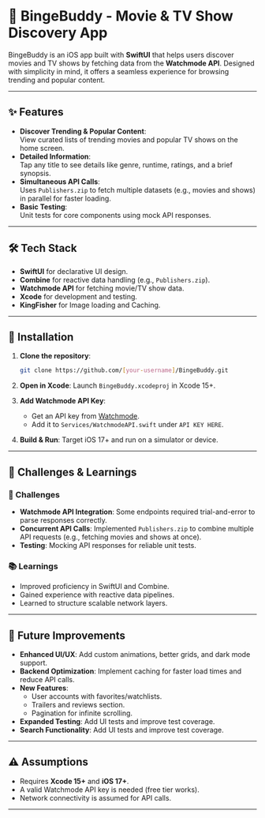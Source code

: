 # 🍿 BingeBuddy - Movie & TV Show Discovery App

BingeBuddy is an iOS app built with **SwiftUI** that helps users discover movies and TV shows by fetching data from the **Watchmode API**. Designed with simplicity in mind, it offers a seamless experience for browsing trending and popular content.

---

## ✨ Features

- **Discover Trending & Popular Content**:  
  View curated lists of trending movies and popular TV shows on the home screen.
- **Detailed Information**:  
  Tap any title to see details like genre, runtime, ratings, and a brief synopsis.
- **Simultaneous API Calls**:  
  Uses `Publishers.zip` to fetch multiple datasets (e.g., movies and shows) in parallel for faster loading.
- **Basic Testing**:  
  Unit tests for core components using mock API responses.

---

## 🛠 Tech Stack

- **SwiftUI** for declarative UI design.
- **Combine** for reactive data handling (e.g., `Publishers.zip`).
- **Watchmode API** for fetching movie/TV show data.
- **Xcode** for development and testing.
- **KingFisher** for Image loading and Caching.

---

## 🔧 Installation

1. **Clone the repository**:

   ```bash
   git clone https://github.com/[your-username]/BingeBuddy.git
   ```

2. **Open in Xcode**:
   Launch `BingeBuddy.xcodeproj` in Xcode 15+.
3. **Add Watchmode API Key**:
   - Get an API key from [Watchmode](https://api.watchmode.com/).
   - Add it to `Services/WatchmodeAPI.swift` under `API KEY HERE`.
4. **Build & Run**:
   Target iOS 17+ and run on a simulator or device.

---

## 🎯 Challenges & Learnings

### 🚧 Challenges

- **Watchmode API Integration**:
  Some endpoints required trial-and-error to parse responses correctly.
- **Concurrent API Calls**:
  Implemented `Publishers.zip` to combine multiple API requests (e.g., fetching movies and shows at once).
- **Testing**:
  Mocking API responses for reliable unit tests.

### 📚 Learnings

- Improved proficiency in SwiftUI and Combine.
- Gained experience with reactive data pipelines.
- Learned to structure scalable network layers.

---

## 🔮 Future Improvements

- **Enhanced UI/UX**:
  Add custom animations, better grids, and dark mode support.
- **Backend Optimization**:
  Implement caching for faster load times and reduce API calls.
- **New Features**:
  - User accounts with favorites/watchlists.
  - Trailers and reviews section.
  - Pagination for infinite scrolling.
- **Expanded Testing**:
  Add UI tests and improve test coverage.
- **Search Functionality**:
  Add UI tests and improve test coverage.

---

## ⚠️ Assumptions

- Requires **Xcode 15+** and **iOS 17+**.
- A valid Watchmode API key is needed (free tier works).
- Network connectivity is assumed for API calls.

---
